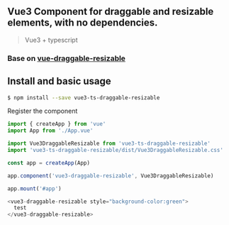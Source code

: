 ## Vue3 Component for draggable and resizable elements, with no dependencies.

> Vue3 + typescript

### Base on [vue-draggable-resizable](https://github.com/mauricius/vue-draggable-resizable)

## Install and basic usage

```bash
$ npm install --save vue3-ts-draggable-resizable
```

Register the component

```js
import { createApp } from 'vue'
import App from './App.vue'

import Vue3DraggableResizable from 'vue3-ts-draggable-resizable'
import 'vue3-ts-draggable-resizable/dist/Vue3DraggableResizable.css'

const app = createApp(App)

app.component('vue3-draggable-resizable', Vue3DraggableResizable)

app.mount('#app')
```

```js
<vue3-draggable-resizable style="background-color:green">
  test
</vue3-draggable-resizable>
```
